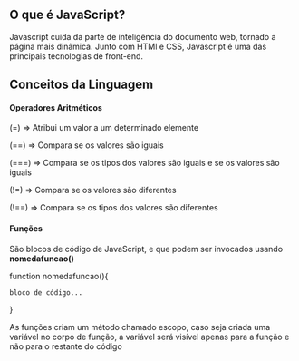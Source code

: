 ## O que é JavaScript?

Javascript cuida da parte de inteligência do documento web, tornado a página mais dinâmica. Junto com HTMl e CSS, Javascript é uma das principais tecnologias de front-end.

## Conceitos da Linguagem

#### Operadores Aritméticos

(=) =>  Atribui um valor a um determinado elemente

(==) => Compara se os valores são iguais

(===) => Compara se os tipos dos valores são iguais e se os valores são iguais

(!=) => Compara se os valores são diferentes

(!==) => Compara se os tipos dos valores são diferentes

#### Funções

São blocos de código de JavaScript, e que podem ser invocados usando **nomedafuncao()**

function nomedafuncao(){

    bloco de código...
}

As funções criam um método chamado escopo, caso seja criada uma variável no corpo de função, a variável será visível apenas para a função e não para o restante do código